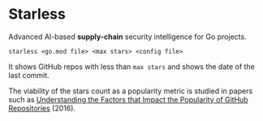 # Starless

Advanced AI-based **supply-chain** security intelligence for Go projects.

```
starless <go.mod file> <max stars> <config file>
```

It shows GitHub repos with less than `max stars` and shows the date of
the last commit.

The viability of the stars count as a popularity metric is studied in
papers such as [Understanding the Factors that Impact the
Popularity of GitHub Repositories](https://arxiv.org/pdf/1606.04984)
(2016).
